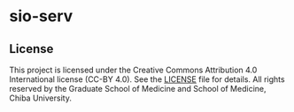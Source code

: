 # sio-serv

## License

This project is licensed under the Creative Commons Attribution 4.0 International license (CC-BY 4.0). See the [LICENSE](./LICENSE) file for details.
All rights reserved by the Graduate School of Medicine and School of Medicine, Chiba University.
